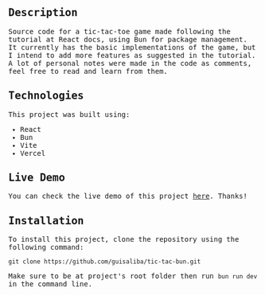 <samp>

## Description

Source code for a tic-tac-toe game made following the tutorial at React docs, using Bun for package management. It currently has the basic implementations of the game, but I intend to add more features as suggested in the tutorial. A lot of personal notes were made in the code as comments, feel free to read and learn from them.

## Technologies

This project was built using:

- React
- Bun
- Vite
- Vercel

## Live Demo

You can check the live demo of this project [here](https://tic-tac-bun.vercel.app/). Thanks!

## Installation

To install this project, clone the repository using the following command:

```
git clone https://github.com/guisaliba/tic-tac-bun.git
```

Make sure to be at project's root folder then run `bun run dev` in the command line.
</samp>
